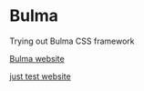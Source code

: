 # Bulma

Trying out Bulma CSS framework
<p><a href="https://bulma.io/">Bulma website</a></p>

<p><a href="https://htmlpreview.github.io/?https://github.com/mariksep/Bulma/blob/master/index.html
">just test website</a></p>
